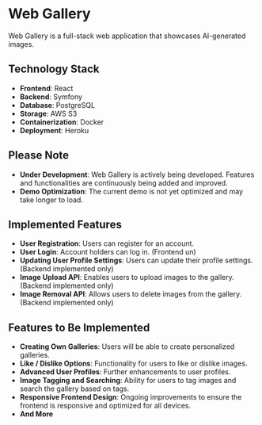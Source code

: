 # Web Gallery

Web Gallery is a full-stack web application that showcases AI-generated images.

## Technology Stack

- **Frontend**: React
- **Backend**: Symfony
- **Database**: PostgreSQL
- **Storage**: AWS S3
- **Containerization**: Docker
- **Deployment**: Heroku

## Please Note

- **Under Development**: Web Gallery is actively being developed. Features and functionalities are continuously being added and improved.
- **Demo Optimization**: The current demo is not yet optimized and may take longer to load.

## Implemented Features

- **User Registration**: Users can register for an account.
- **User Login**: Account holders can log in. (Frontend un)
- **Updating User Profile Settings**: Users can update their profile settings. (Backend implemented only)
- **Image Upload API**: Enables users to upload images to the gallery. (Backend implemented only)
- **Image Removal API**: Allows users to delete images from the gallery. (Backend implemented only)


## Features to Be Implemented

- **Creating Own Galleries**: Users will be able to create personalized galleries.
- **Like / Dislike Options**: Functionality for users to like or dislike images.
- **Advanced User Profiles**: Further enhancements to user profiles.
- **Image Tagging and Searching**: Ability for users to tag images and search the gallery based on tags.
- **Responsive Frontend Design**: Ongoing improvements to ensure the frontend is responsive and optimized for all devices.
- **And More**
